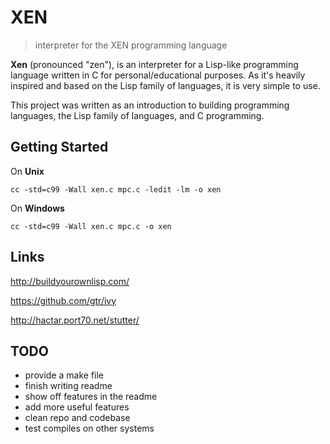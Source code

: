 # XEN

> interpreter for the XEN programming language

**Xen** (pronounced "zen"), is an interpreter for a Lisp-like programming language written in C for personal/educational purposes. As it's heavily inspired and based on the Lisp family of languages, it is very simple to use.

This project was written as an introduction to building programming languages, the Lisp family of languages, and C programming. 

## Getting Started

On **Unix**

```console
cc -std=c99 -Wall xen.c mpc.c -ledit -lm -o xen
```

On **Windows**

```console
cc -std=c99 -Wall xen.c mpc.c -o xen
```

## Links
http://buildyourownlisp.com/

https://github.com/gtr/ivy

http://hactar.port70.net/stutter/

## TODO
* provide a make file
* finish writing readme
* show off features in the readme
* add more useful features
* clean repo and codebase
* test compiles on other systems
